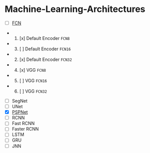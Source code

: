# Machine-Learning-Architectures

- [ ] [FCN](FCN/README.md)
- 1. [x] Default Encoder `FCN8`
- 3. [ ] Default Encoder `FCN16`
- 2. [x] Default Encoder `FCN32`
- 4. [x] VGG `FCN8`
- 5. [ ] VGG `FCN16`
- 6. [ ] VGG `FCN32`
- [ ] SegNet
- [ ] UNet
- [x] [PSPNet](PSPNet/README.md)
- [ ] RCNN
- [ ] Fast RCNN
- [ ] Faster RCNN
- [ ] LSTM
- [ ] GRU
- [ ] JNN
